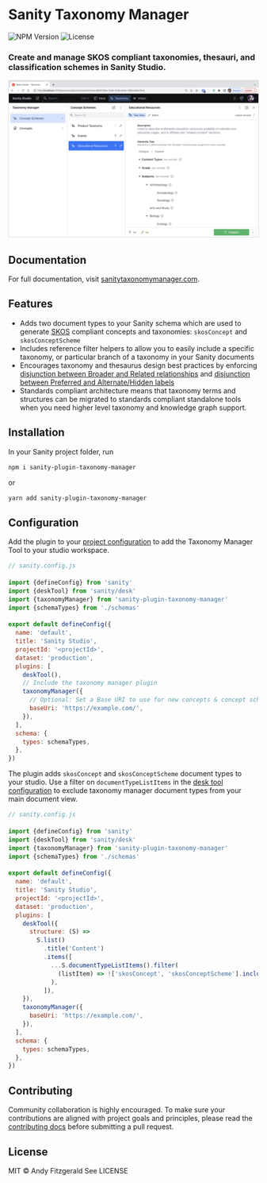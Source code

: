 # Sanity Taxonomy Manager


![NPM Version](https://img.shields.io/npm/v/sanity-plugin-taxonomy-manager?style=flat-square)
![License](https://img.shields.io/npm/l/sanity-plugin-taxonomy-manager?style=flat-square)

### Create and manage SKOS compliant taxonomies, thesauri, and classification schemes in Sanity Studio.

<!-- Taxonomies are crucial tools for organization and interoperability between and across data sets. Taxonomy Manager provides a way for content authors to create, use, and maintain standards compliant taxonomies in Sanity Studio.

The Taxonomy Manager document schema is based on the [World Wide Web Consortium](https://www.w3.org/) (W3C) [Simple Knowledge Organization Scheme](https://www.w3.org/TR/skos-reference/) (SKOS) recommendation. Concept and concept scheme editor tools include standard SKOS properties, hints for creating consistent concepts and vocabularies, and validation functions for preventing consistency errors. -->

<img src="docs/_images/taxonomyManager.png" style="border: 1px solid #ddd">

## Documentation

For full documentation, visit [sanitytaxonomymanager.com](https://sanitytaxonomymanager.com).

## Features
<!-- make this more concise -->
- Adds two document types to your Sanity schema which are used to generate [SKOS](https://www.w3.org/TR/skos-primer/) compliant concepts and taxonomies: `skosConcept` and `skosConceptScheme`
- Includes reference filter helpers to allow you to easily include a specific taxonomy, or particular branch of a taxonomy in your Sanity documents
- Encourages taxonomy and thesaurus design best practices by enforcing [disjunction between Broader and Related relationships](https://www.w3.org/TR/skos-reference/#L2422) and [disjunction between Preferred and Alternate/Hidden labels](https://www.w3.org/TR/skos-reference/#L1567)
- Standards compliant architecture means that taxonomy terms and structures can be migrated to standards compliant standalone tools when you need higher level taxonomy and knowledge graph support. 


## Installation

In your Sanity project folder, run

```bash
npm i sanity-plugin-taxonomy-manager
```

or

```bash
yarn add sanity-plugin-taxonomy-manager
```

## Configuration

Add the plugin to your [project configuration](https://www.sanity.io/docs/configuration#51515480034b) to add the Taxonomy Manager Tool to your studio workspace.

```js
// sanity.config.js

import {defineConfig} from 'sanity'
import {deskTool} from 'sanity/desk'
import {taxonomyManager} from 'sanity-plugin-taxonomy-manager'
import {schemaTypes} from './schemas'

export default defineConfig({
  name: 'default',
  title: 'Sanity Studio',
  projectId: '<projectId>',
  dataset: 'production',
  plugins: [
    deskTool(),
    // Include the taxonomy manager plugin
    taxonomyManager({
      // Optional: Set a Base URI to use for new concepts & concept schemes
      baseUri: 'https://example.com/',
    }),
  ],
  schema: {
    types: schemaTypes,
  },
})
```

The plugin adds `skosConcept` and `skosConceptScheme` document types to your studio. Use a filter on `documentTypeListItems` in the [desk tool configuration](https://www.sanity.io/docs/desk-tool-api) to exclude taxonomy manager document types from your main document view.

```js
// sanity.config.js

import {defineConfig} from 'sanity'
import {deskTool} from 'sanity/desk'
import {taxonomyManager} from 'sanity-plugin-taxonomy-manager'
import {schemaTypes} from './schemas'

export default defineConfig({
  name: 'default',
  title: 'Sanity Studio',
  projectId: '<projectId>',
  dataset: 'production',
  plugins: [
    deskTool({
      structure: (S) =>
        S.list()
          .title('Content')
          .items([
            ...S.documentTypeListItems().filter(
              (listItem) => !['skosConcept', 'skosConceptScheme'].includes(listItem.getId())
            ),
          ]),
    }),
    taxonomyManager({
      baseUri: 'https://example.com/',
    }),
  ],
  schema: {
    types: schemaTypes,
  },
})
```

## Contributing
Community collaboration is highly encouraged. To make sure your contributions are aligned with project goals and principles, please read the [contributing docs](https://sanitytaxonomymanager.com/#/contributing) before submitting a pull request. 

## License

MIT © Andy Fitzgerald
See LICENSE
